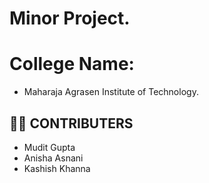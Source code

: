 # Minor Project.
# College Name: 
- Maharaja Agrasen Institute of Technology.

## 👨‍💻 CONTRIBUTERS
- Mudit Gupta
- Anisha Asnani
- Kashish Khanna


